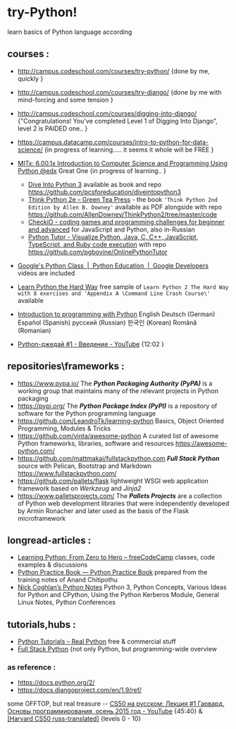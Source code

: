 # try-Python!
learn basics of Python language according 

## courses :
- http://campus.codeschool.com/courses/try-python/ {done by me, quickly }
- http://campus.codeschool.com/courses/try-django/ {done by me with mind-forcing and some tension }
- http://campus.codeschool.com/courses/digging-into-django/ {"Congratulations! You've completed Level 1 of Digging Into Django", level 2 is PAIDED one.. }
- https://campus.datacamp.com/courses/intro-to-python-for-data-science/ {in progress of learning..... it seems it whole will be FREE }
- [MITx: 6.00.1x Introduction to Computer Science and Programming Using Python @edx](https://courses.edx.org/courses/course-v1:MITx+6.00.1x+2T2017_2/) Great One {in progress of learning.. }
  * [Dive Into Python 3](http://www.diveintopython3.net/) available as book and repo https://github.com/pcsforeducation/diveintopython3 
  * [Think Python 2e – Green Tea Press](http://greenteapress.com/wp/think-python-2e/) - the book `'Think Python 2nd Edition by Allen B. Downey'` available as PDF alongside with repo https://github.com/AllenDowney/ThinkPython2/tree/master/code 
  * [CheckiO - coding games and programming challenges for beginner and advanced](https://checkio.org/) for JavaScript and Python, also in-Russian 
  * [Python Tutor - Visualize Python, Java, C, C++, JavaScript, TypeScript, and Ruby code execution](http://www.pythontutor.com/) with repo https://github.com/pgbovine/OnlinePythonTutor 

- [Google's Python Class  |  Python Education  |  Google Developers](https://developers.google.com/edu/python/) videos are included 
- [Learn Python the Hard Way](https://learnpythonthehardway.org/book/) free sample of `Learn Python 2 The Hard Way with 8 exercises and 'Appendix A \Command Line Crash Course\'` available 
- [Introduction to programming with Python](https://opentechschool.github.io/python-beginners/)      English Deutsch (German) Español (Spanish) русский (Russian) 한국인 (Korean) Română (Romanian) 

- [Python-джедай #1 - Введение - YouTube](https://www.youtube.com/watch?v=ahe3WpBMdm4) {12:02 }


## repositories\frameworks :
- https://www.pypa.io/ The ***Python Packaging Authority (PyPA)*** is a working group that maintains many of the relevant projects in Python packaging 
- https://pypi.org/ The ***Python Package Index (PyPI)*** is a repository of software for the Python programming language 
- https://github.com/LeandroTk/learning-python Basics, Object Oriented Programming, Modules & Tricks 
- https://github.com/vinta/awesome-python A curated list of awesome Python frameworks, libraries, software and resources  https://awesome-python.com/ 
- https://github.com/mattmakai/fullstackpython.com ***Full Stack Python*** source with Pelican, Bootstrap and Markdown  https://www.fullstackpython.com/ 
- https://github.com/pallets/flask lightweight WSGI web application framework based on _Werkzeug_ and _Jinja2_ 
- https://www.palletsprojects.com/ The ***Pallets Projects*** are a collection of Python web development libraries that were independently developed by Armin Ronacher and later used as the basis of the Flask microframework 


## longread-articles :
* [Learning Python: From Zero to Hero – freeCodeCamp](https://medium.freecodecamp.org/learning-python-from-zero-to-hero-120ea540b567) classes, code examples & discussions 
* [Python Practice Book — Python Practice Book](https://anandology.com/python-practice-book/index.html) prepared from the training notes of Anand Chitipothu 
* [Nick Coghlan’s Python Notes](http://python-notes.curiousefficiency.org/en/latest/) Python 3, Python Concepts, Various Ideas for Python and CPython, Using the Python Kerberos Module, General Linux Notes, Python Conferences 


## tutorials,hubs :
- [Python Tutorials – Real Python](https://realpython.com/tutorials/) free & commercial stuff 
- [Full Stack Python](https://www.fullstackpython.com/) {not only Python, but programming-wide overview 


### as reference :
- https://docs.python.org/2/ 
- https://docs.djangoproject.com/en/1.9/ref/ 


some OFFTOP, but real treasure -- [CS50 на русском: Лекция #1 Гарвард, Основы программирования, осень 2015 год - YouTube](https://www.youtube.com/watch?v=SW_UCzFO7X0) {45:40} & [[Harvard CS50 russ-translated]](https://javarush.ru/quests/QUEST_HARVARD_CS50) {levels 0 - 10} 
